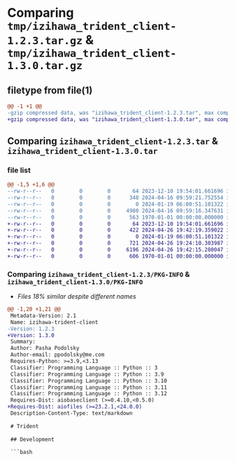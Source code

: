 # Comparing `tmp/izihawa_trident_client-1.2.3.tar.gz` & `tmp/izihawa_trident_client-1.3.0.tar.gz`

## filetype from file(1)

```diff
@@ -1 +1 @@
-gzip compressed data, was "izihawa_trident_client-1.2.3.tar", max compression
+gzip compressed data, was "izihawa_trident_client-1.3.0.tar", max compression
```

## Comparing `izihawa_trident_client-1.2.3.tar` & `izihawa_trident_client-1.3.0.tar`

### file list

```diff
@@ -1,5 +1,6 @@
--rw-r--r--   0        0        0       64 2023-12-10 19:54:01.661696 izihawa_trident_client-1.2.3/README.md
--rw-r--r--   0        0        0      348 2024-04-16 09:59:21.752554 izihawa_trident_client-1.2.3/pyproject.toml
--rw-r--r--   0        0        0        0 2024-01-19 06:00:51.101322 izihawa_trident_client-1.2.3/trident/__init__.py
--rw-r--r--   0        0        0     4980 2024-04-16 09:59:16.347631 izihawa_trident_client-1.2.3/trident/client.py
--rw-r--r--   0        0        0      563 1970-01-01 00:00:00.000000 izihawa_trident_client-1.2.3/PKG-INFO
+-rw-r--r--   0        0        0       64 2023-12-10 19:54:01.661696 izihawa_trident_client-1.3.0/README.md
+-rw-r--r--   0        0        0      422 2024-04-26 19:42:19.359022 izihawa_trident_client-1.3.0/pyproject.toml
+-rw-r--r--   0        0        0        0 2024-01-19 06:00:51.101322 izihawa_trident_client-1.3.0/trident/__init__.py
+-rw-r--r--   0        0        0      721 2024-04-26 19:24:10.303987 izihawa_trident_client-1.3.0/trident/cli.py
+-rw-r--r--   0        0        0     6196 2024-04-26 19:42:15.280047 izihawa_trident_client-1.3.0/trident/client.py
+-rw-r--r--   0        0        0      606 1970-01-01 00:00:00.000000 izihawa_trident_client-1.3.0/PKG-INFO
```

### Comparing `izihawa_trident_client-1.2.3/PKG-INFO` & `izihawa_trident_client-1.3.0/PKG-INFO`

 * *Files 18% similar despite different names*

```diff
@@ -1,20 +1,21 @@
 Metadata-Version: 2.1
 Name: izihawa-trident-client
-Version: 1.2.3
+Version: 1.3.0
 Summary: 
 Author: Pasha Podolsky
 Author-email: ppodolsky@me.com
 Requires-Python: >=3.9,<3.13
 Classifier: Programming Language :: Python :: 3
 Classifier: Programming Language :: Python :: 3.9
 Classifier: Programming Language :: Python :: 3.10
 Classifier: Programming Language :: Python :: 3.11
 Classifier: Programming Language :: Python :: 3.12
 Requires-Dist: aiobaseclient (>=0.4.10,<0.5.0)
+Requires-Dist: aiofiles (>=23.2.1,<24.0.0)
 Description-Content-Type: text/markdown
 
 # Trident
 
 ## Development
 
 ```bash
```

